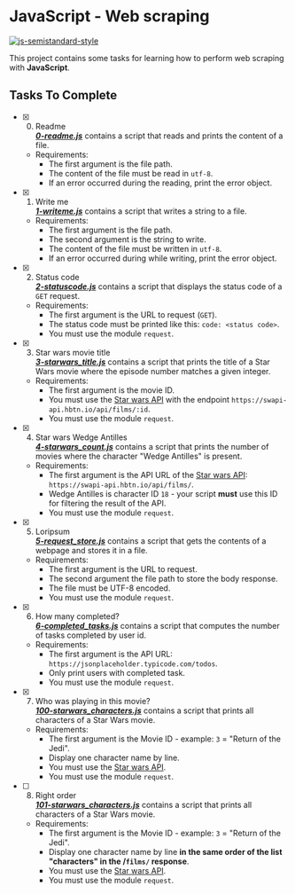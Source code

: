 # JavaScript - Web scraping

[![js-semistandard-style](https://img.shields.io/badge/code%20style-semistandard-brightgreen.svg)](https://github.com/standard/semistandard)

This project contains some tasks for learning how to perform web scraping with **JavaScript**.

## Tasks To Complete

+ [x] 0. Readme<br/>_**[0-readme.js](0-readme.js)**_ contains a script that reads and prints the content of a file.
  + Requirements:
    + The first argument is the file path.
    + The content of the file must be read in `utf-8`.
    + If an error occurred during the reading, print the error object.

+ [x] 1. Write me<br/>_**[1-writeme.js](1-writeme.js)**_ contains a script that writes a string to a file.
  + Requirements:
    + The first argument is the file path.
    + The second argument is the string to write.
    + The content of the file must be written in `utf-8`.
    + If an error occurred during while writing, print the error object.

+ [x] 2. Status code<br/>_**[2-statuscode.js](2-statuscode.js)**_ contains a script that displays the status code of a `GET` request.
  + Requirements:
    + The first argument is the URL to request (`GET`).
    + The status code must be printed like this: `code: <status code>`.
    + You must use the module `request`.

+ [x] 3. Star wars movie title<br/>_**[3-starwars_title.js](3-starwars_title.js)**_ contains a script that prints the title of a Star Wars movie where the episode number matches a given integer.
  + Requirements:
    + The first argument is the movie ID.
    + You must use the [Star wars API](https://swapi-api.hbtn.io/) with the endpoint `https://swapi-api.hbtn.io/api/films/:id`.
    + You must use the module `request`.

+ [x] 4. Star wars Wedge Antilles<br/>_**[4-starwars_count.js](4-starwars_count.js)**_ contains a script that prints the number of movies where the character "Wedge Antilles" is present.
  + Requirements:
    + The first argument is the API URL of the [Star wars API](https://swapi-api.hbtn.io/): `https://swapi-api.hbtn.io/api/films/`.
    + Wedge Antilles is character ID `18` - your script **must** use this ID for filtering the result of the API.
    + You must use the module `request`.

+ [x] 5. Loripsum<br/>_**[5-request_store.js](5-request_store.js)**_ contains a script that gets the contents of a webpage and stores it in a file.
  + Requirements:
    + The first argument is the URL to request.
    + The second argument the file path to store the body response.
    + The file must be UTF-8 encoded.
    + You must use the module `request`.

+ [x] 6. How many completed?<br/>_**[6-completed_tasks.js](6-completed_tasks.js)**_ contains a script that computes the number of tasks completed by user id.
  + Requirements:
    + The first argument is the API URL: `https://jsonplaceholder.typicode.com/todos`.
    + Only print users with completed task.
    + You must use the module `request`.

+ [x] 7. Who was playing in this movie?<br/>_**[100-starwars_characters.js](100-starwars_characters.js)**_ contains a script that prints all characters of a Star Wars movie.
  + Requirements:
    + The first argument is the Movie ID - example: `3` = "Return of the Jedi".
    + Display one character name by line.
    + You must use the [Star wars API](https://swapi-api.hbtn.io/).
    + You must use the module `request`.

+ [ ] 8. Right order<br/>_**[101-starwars_characters.js](101-starwars_characters.js)**_ contains a script that prints all characters of a Star Wars movie.
  + Requirements:
    + The first argument is the Movie ID - example: `3` = "Return of the Jedi".
    + Display one character name by line **in the same order of the list "characters" in the /`films/` response**.
    + You must use the [Star wars API](https://swapi-api.hbtn.io/).
    + You must use the module `request`.
